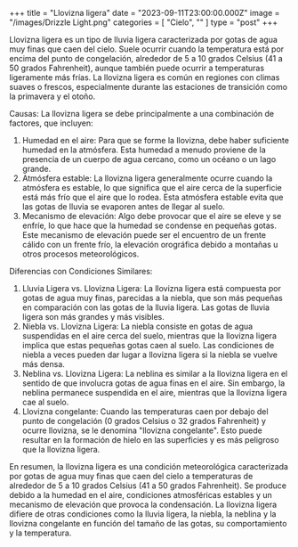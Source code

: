 +++
title = "Llovizna ligera"
date = "2023-09-11T23:00:00.000Z"
image = "/images/Drizzle Light.png"
categories = [ "Cielo", "" ]
type = "post"
+++




Llovizna ligera es un tipo de lluvia ligera caracterizada por gotas de agua muy finas que caen del cielo. Suele ocurrir cuando la temperatura está por encima del punto de congelación, alrededor de 5 a 10 grados Celsius (41 a 50 grados Fahrenheit), aunque también puede ocurrir a temperaturas ligeramente más frías. La llovizna ligera es común en regiones con climas suaves o frescos, especialmente durante las estaciones de transición como la primavera y el otoño.

Causas:
La llovizna ligera se debe principalmente a una combinación de factores, que incluyen:

1. Humedad en el aire: Para que se forme la llovizna, debe haber suficiente humedad en la atmósfera. Esta humedad a menudo proviene de la presencia de un cuerpo de agua cercano, como un océano o un lago grande.
2. Atmósfera estable: La llovizna ligera generalmente ocurre cuando la atmósfera es estable, lo que significa que el aire cerca de la superficie está más frío que el aire que lo rodea. Esta atmósfera estable evita que las gotas de lluvia se evaporen antes de llegar al suelo.
3. Mecanismo de elevación: Algo debe provocar que el aire se eleve y se enfríe, lo que hace que la humedad se condense en pequeñas gotas. Este mecanismo de elevación puede ser el encuentro de un frente cálido con un frente frío, la elevación orográfica debido a montañas u otros procesos meteorológicos.

Diferencias con Condiciones Similares:

1. Lluvia Ligera vs. Llovizna Ligera: La llovizna ligera está compuesta por gotas de agua muy finas, parecidas a la niebla, que son más pequeñas en comparación con las gotas de la lluvia ligera. Las gotas de lluvia ligera son más grandes y más visibles.
2. Niebla vs. Llovizna Ligera: La niebla consiste en gotas de agua suspendidas en el aire cerca del suelo, mientras que la llovizna ligera implica que estas pequeñas gotas caen al suelo. Las condiciones de niebla a veces pueden dar lugar a llovizna ligera si la niebla se vuelve más densa.
3. Neblina vs. Llovizna Ligera: La neblina es similar a la llovizna ligera en el sentido de que involucra gotas de agua finas en el aire. Sin embargo, la neblina permanece suspendida en el aire, mientras que la llovizna ligera cae al suelo.
4. Llovizna congelante: Cuando las temperaturas caen por debajo del punto de congelación (0 grados Celsius o 32 grados Fahrenheit) y ocurre llovizna, se le denomina "llovizna congelante". Esto puede resultar en la formación de hielo en las superficies y es más peligroso que la llovizna ligera.

En resumen, la llovizna ligera es una condición meteorológica caracterizada por gotas de agua muy finas que caen del cielo a temperaturas de alrededor de 5 a 10 grados Celsius (41 a 50 grados Fahrenheit). Se produce debido a la humedad en el aire, condiciones atmosféricas estables y un mecanismo de elevación que provoca la condensación. La llovizna ligera difiere de otras condiciones como la lluvia ligera, la niebla, la neblina y la llovizna congelante en función del tamaño de las gotas, su comportamiento y la temperatura.
